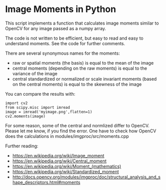 Image Moments in Python
=======================
This script implements a function that calculates image moments similar to OpenCV for any image passed as a numpy array.

The code is not written to be efficient, but easy to read and easy to understand moments. See the code for further comments.

There are several synonymous names for the moments:
- raw or spatial moments (the basis) is equal to the mean of the image
- central moments (depending on the raw moments) is equal to the variance of the image
- central standardized or normalized or scale invariant moments (based on the central moments) is equal to the skewness of the image

You can compare the results with:

    import cv2
    from scipy.misc import imread
    image = imread('myimage.png',flatten=1)
    cv2.moments(image)
    
For some reason, some of the central and normlized differ to OpenCV. Please let me know, if you find the error. 
One have to check how OpenCV does the calculations in modules/imgproc/src/moments.cpp

Further reading:
- https://en.wikipedia.org/wiki/Image_moment
- https://en.wikipedia.org/wiki/Central_moment
- https://en.wikipedia.org/wiki/Moment_(mathematics)
- https://en.wikipedia.org/wiki/Standardized_moment
- http://docs.opencv.org/modules/imgproc/doc/structural_analysis_and_shape_descriptors.html#moments
